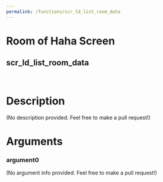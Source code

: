 ```yaml
---
permalink: /functions/scr_ld_list_room_data
---
```

# Room of Haha Screen  
## scr_ld_list_room_data  
&nbsp;  
# Description  
(No description provided. Feel free to make a pull request!) 
&nbsp;  
# Arguments
### argument0
(No argument info provided. Feel free to make a pull request!)
&nbsp;  


